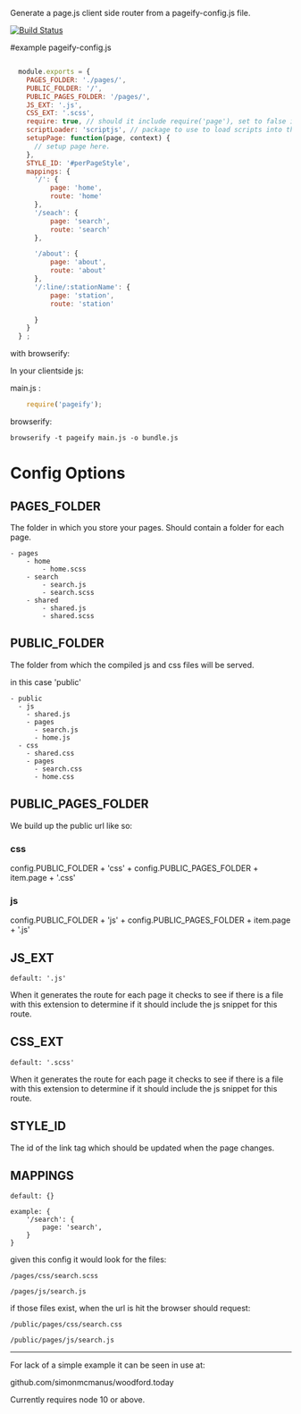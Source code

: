 Generate a page.js client side router from a pageify-config.js file.

[![Build Status](https://travis-ci.org/simonmcmanus/pageify.svg?branch=master)](https://travis-ci.org/simonmcmanus/pageify)


#example pageify-config.js

```js

  module.exports = {
    PAGES_FOLDER: './pages/',
    PUBLIC_FOLDER: '/',
    PUBLIC_PAGES_FOLDER: '/pages/',
    JS_EXT: '.js',
    CSS_EXT: '.scss',
    require: true, // should it include require('page'), set to false if you are not using browserify/webpack.
    scriptLoader: 'scriptjs', // package to use to load scripts into the browser. set to false if you wish to specify your own scriptLoader function();
    setupPage: function(page, context) {
      // setup page here.
    },
    STYLE_ID: '#perPageStyle',
    mappings: {
      '/': {
          page: 'home',
          route: 'home'
      },
      '/seach': {
          page: 'search',
          route: 'search'
      },

      '/about': {
          page: 'about',
          route: 'about'
      },
      '/:line/:stationName': {
          page: 'station',
          route: 'station'

      }
    }
  } ;


```

with browserify:

In your clientside js:

main.js :


```js
    require('pageify');
```


browserify:

    browserify -t pageify main.js -o bundle.js




# Config Options

## PAGES_FOLDER

The folder in which you store your pages. Should contain a folder for each page.

    - pages
        - home
            - home.scss
        - search
            - search.js
            - search.scss
        - shared
            - shared.js
            - shared.scss


## PUBLIC_FOLDER

The folder from which the compiled js and css files will be served.

in this case 'public'

    - public
      - js
        - shared.js
        - pages
          - search.js
          - home.js
      - css
        - shared.css
        - pages
          - search.css
          - home.css


## PUBLIC_PAGES_FOLDER

We build up the public url like so:

### css
  config.PUBLIC_FOLDER + 'css' + config.PUBLIC_PAGES_FOLDER + item.page + '.css'

### js

  config.PUBLIC_FOLDER + 'js' + config.PUBLIC_PAGES_FOLDER + item.page + '.js'


## JS_EXT

    default: '.js'

When it generates the route for each page it checks to see if there is a file with this extension to determine if it should include the js snippet for this route.

## CSS_EXT

    default: '.scss'

When it generates the route for each page it checks to see if there is a file with this extension to determine if it should include the js snippet for this route.

## STYLE_ID

The id of the link tag which should be updated when the page changes.


## MAPPINGS

    default: {}

    example: {
        '/search': {
            page: 'search',
        }
    }

given this config it would look for the files:

    /pages/css/search.scss

    /pages/js/search.js


if those files exist, when the url is hit the browser should request:

    /public/pages/css/search.css

    /public/pages/js/search.js

______


For lack of a simple example it can be seen in use at:

github.com/simonmcmanus/woodford.today

Currently requires node 10 or above.
